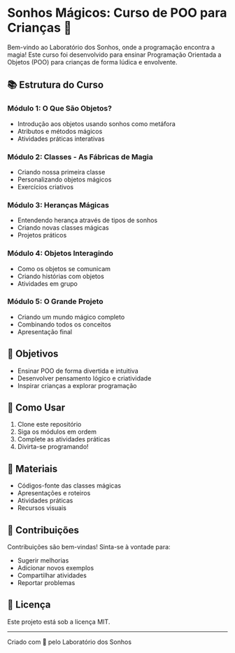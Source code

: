 # Sonhos Mágicos: Curso de POO para Crianças 🌟

Bem-vindo ao Laboratório dos Sonhos, onde a programação encontra a magia! Este curso foi desenvolvido para ensinar Programação Orientada a Objetos (POO) para crianças de forma lúdica e envolvente.

## 📚 Estrutura do Curso

### Módulo 1: O Que São Objetos?
- Introdução aos objetos usando sonhos como metáfora
- Atributos e métodos mágicos
- Atividades práticas interativas

### Módulo 2: Classes - As Fábricas de Magia
- Criando nossa primeira classe
- Personalizando objetos mágicos
- Exercícios criativos

### Módulo 3: Heranças Mágicas
- Entendendo herança através de tipos de sonhos
- Criando novas classes mágicas
- Projetos práticos

### Módulo 4: Objetos Interagindo
- Como os objetos se comunicam
- Criando histórias com objetos
- Atividades em grupo

### Módulo 5: O Grande Projeto
- Criando um mundo mágico completo
- Combinando todos os conceitos
- Apresentação final

## 🎯 Objetivos
- Ensinar POO de forma divertida e intuitiva
- Desenvolver pensamento lógico e criatividade
- Inspirar crianças a explorar programação

## 🚀 Como Usar
1. Clone este repositório
2. Siga os módulos em ordem
3. Complete as atividades práticas
4. Divirta-se programando!

## 📝 Materiais
- Códigos-fonte das classes mágicas
- Apresentações e roteiros
- Atividades práticas
- Recursos visuais

## 🌈 Contribuições
Contribuições são bem-vindas! Sinta-se à vontade para:
- Sugerir melhorias
- Adicionar novos exemplos
- Compartilhar atividades
- Reportar problemas

## 📜 Licença
Este projeto está sob a licença MIT.

---
Criado com 💫 pelo Laboratório dos Sonhos